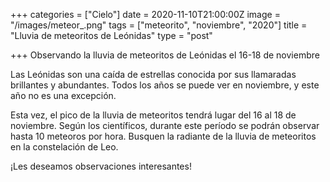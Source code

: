 +++
categories = ["Cielo"]
date = 2020-11-10T21:00:00Z
image = "/images/meteor_.png"
tags = ["meteorito", "noviembre", "2020"]
title = "Lluvia de meteoritos de Leónidas"
type = "post"

+++
Observando la lluvia de meteoritos de Leónidas el 16-18 de noviembre   
  
Las Leónidas son una caída de estrellas conocida por sus llamaradas brillantes y abundantes. Todos los años se puede ver en noviembre, y este año no es una excepción.  
  
Esta vez, el pico de la lluvia de meteoritos tendrá lugar del 16 al 18 de noviembre. Según los científicos, durante este período se podrán observar hasta 10 meteoros por hora. Busquen la radiante de la lluvia de meteoritos en la constelación de Leo.  
  
¡Les deseamos observaciones interesantes!